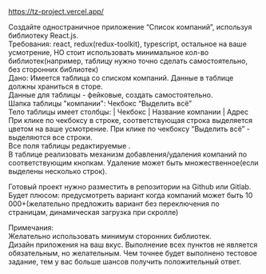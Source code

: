 https://tz-project.vercel.app/

Создайте одностраничное приложение “Список компаний”, используя библиотеку React.js.  
Требования: react, redux(redux-toolkit), typescript, остальное на ваше усмотрение, НО стоит использовать минимальное кол-во библиотек(например, таблицу нужно точно сделать самостоятельно, без сторонних библиотек)  
Дано: Имеется таблица со списком компаний. Данные в таблице должны храниться в сторе.  
Данные для таблицы - фейковые, создать самостоятельно.  
Шапка таблицы "компании": Чекбокс “Выделить всё”  
Тело таблицы имеет столбцы: | Чекбокс | Название компании  | Адрес  
При клике по чекбоксу в строке, соответствующая строка выделяется цветом на ваше усмотрение. При клике по чекбоксу “Выделить всё” - выделяются все строки.  
Все поля таблицы редактируемые .  
В таблице реализовать механизм добавления/удаления компаний по соответствующим кнопкам. Удаление может быть множественное(если выделены несколько строк).  
 
Готовый проект нужно разместить в репозитории на Github или Gitlab.  
Будет плюсом: предусмотреть вариант когда компаний может быть 10 000+(желательно предложить вариант без переключения по страницам, динамическая загрузка при скролле)  
 
Примечания:  
Желательно использовать минимум сторонних библиотек.  
Дизайн приложения  на ваш вкус. Выполнение всех пунктов не является обязательным, но желательным. Чем точнее будет выполнено тестовое задание, тем у вас больше шансов получить положительный ответ.
